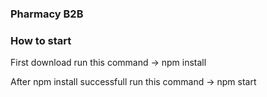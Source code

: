 ### Pharmacy B2B
<h3>How to start </h3>
<p>First download run this command  -> npm install</p>
<p>After npm  install successfull run this command -> npm start </p>
